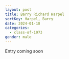 ```yaml
---
layout: post
title: Barry Richard Harpel
sortKey: Harpel, Barry
date: 2024-01-18
categories:
  - class-of-1973
gender: male
---
```

E﻿ntry coming soon